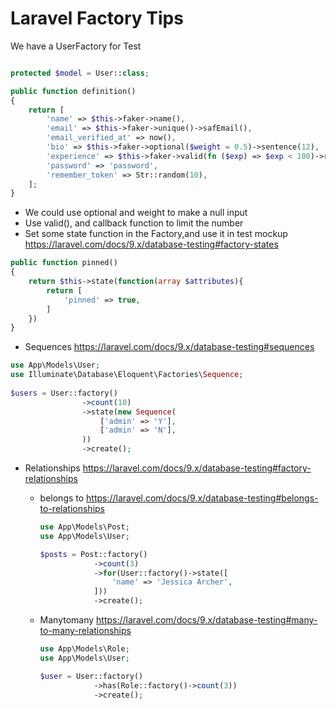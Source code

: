 # Laravel Factory Tips

We have a UserFactory for Test

```php

protected $model = User::class;

public function definition()
{
    return [
        'name' => $this->faker->name(),
        'email' => $this->faker->unique()->safEmail(),
        'email_verified_at' => now(),
        'bio' => $this->faker->optional($weight = 0.5)->sentence(12),
        'experience' => $this->faker->valid(fn ($exp) => $exp < 100)->randomNumber(),
        'password' => 'password',
        'remember_token' => Str::random(10),
    ];
}
```

- We could use optional and weight to make a null input
- Use valid(), and callback function to limit the number
- Set some state function in the Factory,and use it in test mockup <https://laravel.com/docs/9.x/database-testing#factory-states>

```php
public function pinned()
{
    return $this->state(function(array $attributes){
        return [
            'pinned' => true,
        ]
    })
}
```

- Sequences <https://laravel.com/docs/9.x/database-testing#sequences>

```php
use App\Models\User;
use Illuminate\Database\Eloquent\Factories\Sequence;
 
$users = User::factory()
                ->count(10)
                ->state(new Sequence(
                    ['admin' => 'Y'],
                    ['admin' => 'N'],
                ))
                ->create();
```

- Relationships <https://laravel.com/docs/9.x/database-testing#factory-relationships>

  - belongs to <https://laravel.com/docs/9.x/database-testing#belongs-to-relationships>

    ```php
    use App\Models\Post;
    use App\Models\User;
    
    $posts = Post::factory()
                ->count(3)
                ->for(User::factory()->state([
                    'name' => 'Jessica Archer',
                ]))
                ->create();

    ```

  - Manytomany <https://laravel.com/docs/9.x/database-testing#many-to-many-relationships>

    ```php
    use App\Models\Role;
    use App\Models\User;
    
    $user = User::factory()
                ->has(Role::factory()->count(3))
                ->create();

    ```

